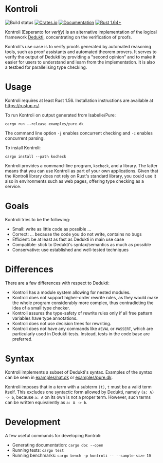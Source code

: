 # Kontroli

![Build status](https://github.com/01mf02/kontroli-rs/workflows/Rust/badge.svg)
[![Crates.io](https://img.shields.io/crates/v/kontroli.svg)](https://crates.io/crates/kontroli)
[![Documentation](https://docs.rs/kontroli/badge.svg)](https://docs.rs/kontroli)
[![Rust 1.64+](https://img.shields.io/badge/rust-1.64+-orange.svg)](https://www.rust-lang.org)

Kontroli (Esperanto for *verify*) is
an alternative implementation of the logical framework [Dedukti],
concentrating on the verification of proofs.

Kontroli's use case is to
verify proofs generated by automated reasoning tools,
such as proof assistants and automated theorem provers.
It serves to verify the output of Dedukti by providing a "second opinion" and
to make it easier for users to understand and learn from the implementation.
It is also a testbed for parallelising type checking.

# Usage

Kontroli requires at least Rust 1.56.
Installation instructions are available at <https://rustup.rs/>.

To run Kontroli on output generated from Isabelle/Pure:

    cargo run --release examples/pure.dk

The command line option
`-j` enables concurrent checking and
`-c` enables concurrent parsing.

To install Kontroli:

    cargo install --path kocheck

Kontroli provides a command-line program, `kocheck`, and a library.
The latter means that you can use Kontroli as part of your own applications.
Given that the Kontroli library does not rely on Rust's standard library,
you could use it also in environments such as web pages,
offering type checking as a service.

# Goals

Kontroli tries to be the following:

* Small: write as little code as possible ...
* Correct: ... because the code you do not write, contains no bugs
* Efficient: be at least as fast as Dedukti in main use case
* Compatible: stick to Dedukti's syntax/semantics as much as possible
* Conservative: use established and well-tested techniques

# Differences

There are a few differences with respect to Dedukti:

* Kontroli has a module system allowing for nested modules.
* Kontroli does not support higher-order rewrite rules,
  as they would make the whole program considerably more complex,
  thus contradicting the idea of a small type checker.
* Kontroli assures the type-safety of rewrite rules only if
  all free pattern variables have type annotations.
* Kontroli does not use decision trees for rewriting.
* Kontroli does not have any commands like `#EVAL` or `#ASSERT`,
  which are particularly used in Dedukti tests.
  Instead, tests in the code base are preferred.

# Syntax

Kontroli implements a subset of Dedukti's syntax.
Examples of the syntax can be seen in
[examples/nat.dk](examples/nat.dk) or
[examples/pure.dk](examples/pure.dk).

Kontroli imposes that in a term with a subterm `(t)`, `t` must be a valid term itself.
This excludes one syntactic form allowed by Dedukti, namely `(a: A) -> b`,
because `a: A` on its own is not a proper term.
However, such terms can be written equivalently as `a: A -> b`.

# Development

A few useful commands for developing Kontroli:

* Generating documentation: `cargo doc --open`
* Running tests: `cargo test`
* Running benchmarks: `cargo bench -p kontroli -- --sample-size 10`


[Dedukti]: https://deducteam.github.io/
